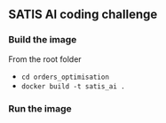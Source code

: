 ## SATIS AI coding challenge

### Build the image
From the root folder

* ```cd orders_optimisation```
* ```docker build -t satis_ai .```

### Run the image

